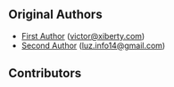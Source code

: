 Original Authors
----------------

 * [First Author](https://github.com/vicobits) (victor@xiberty.com)
 * [Second Author](https://github.com/sololuz) (luz.info14@gmail.com)

Contributors
------------
